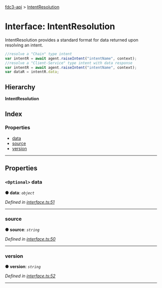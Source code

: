 [fdc3-api](../README.md) > [IntentResolution](../interfaces/intentresolution.md)

# Interface: IntentResolution

IntentResolution provides a standard format for data returned upon resolving an intent.

```javascript
//resolve a "Chain" type intent
var intentR = await agent.raiseIntent("intentName", context);
//resolve a "Client-Service" type intent with data response
var intentR = await agent.raiseIntent("intentName", context);
var dataR = intentR.data;
```

## Hierarchy

**IntentResolution**

## Index

### Properties

* [data](intentresolution.md#data)
* [source](intentresolution.md#source)
* [version](intentresolution.md#version)

---

## Properties

<a id="data"></a>

### `<Optional>` data

**● data**: *`object`*

*Defined in [interface.ts:51](/src/interface.ts#L51)*

___
<a id="source"></a>

###  source

**● source**: *`string`*

*Defined in [interface.ts:50](/src/interface.ts#L50)*

___
<a id="version"></a>

###  version

**● version**: *`string`*

*Defined in [interface.ts:52](/src/interface.ts#L52)*

___

